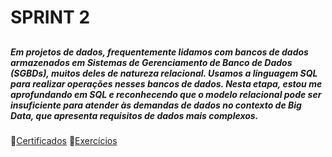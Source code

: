 # SPRINT 2
## 
##### Em projetos de dados, frequentemente lidamos com bancos de dados armazenados em Sistemas de Gerenciamento de Banco de Dados (SGBDs), muitos deles de natureza relacional. Usamos a linguagem SQL para realizar operações nesses bancos de dados. Nesta etapa, estou me aprofundando em SQL e reconhecendo que o modelo relacional pode ser insuficiente para atender às demandas de dados no contexto de Big Data, que apresenta requisitos de dados mais complexos.

📁[Certificados](CERTIFICADOS/)
📁[Exercícios](EXERCÍCIOS/)
